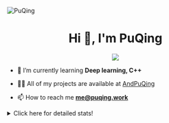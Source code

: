 ![PuQing](https://user-images.githubusercontent.com/27223114/171565019-9a56fae6-b08b-421f-99db-7e830da42371.png)

<h1 align="center">Hi 👋, I'm PuQing</h1>

<p align="center">
  <img src="https://github-widgetbox.vercel.app/api/profile?username=AndPuQing&data=followers,repositories,stars,commits"/>
</p>

- 🌱 I’m currently learning **Deep learning, C++**

- 👨‍💻 All of my projects are available at [AndPuQing](https://github.com/AndPuQing)

- 📫 How to reach me **me@puqing.work**

<details>
<summary>Click here for detailed stats!</summary>

<!--START_SECTION:waka-->
**I'm a Night 🦉** 

```text
🌞 Morning    37 commits     ██░░░░░░░░░░░░░░░░░░░░░░░   10.66% 
🌆 Daytime    127 commits    █████████░░░░░░░░░░░░░░░░   36.6% 
🌃 Evening    118 commits    ████████░░░░░░░░░░░░░░░░░   34.01% 
🌙 Night      65 commits     ████░░░░░░░░░░░░░░░░░░░░░   18.73%

```


📊 **This Week I Spent My Time On** 

```text
💬 Programming Languages: 
Jupyter Notebook         11 hrs 30 mins      ████████████░░░░░░░░░░░░░   49.17% 
Python                   9 hrs 56 mins       ██████████░░░░░░░░░░░░░░░   42.44% 
JavaScript               1 hr 49 mins        ██░░░░░░░░░░░░░░░░░░░░░░░   7.81% 
Text                     4 mins              ░░░░░░░░░░░░░░░░░░░░░░░░░   0.31% 
Other                    2 mins              ░░░░░░░░░░░░░░░░░░░░░░░░░   0.16%

🔥 Editors: 
VS Code                  22 hrs 50 mins      ████████████████████████░   97.57% 
WebStorm                 34 mins             ░░░░░░░░░░░░░░░░░░░░░░░░░   2.43%

💻 Operating System: 
Linux                    16 hrs 3 mins       █████████████████░░░░░░░░   68.57% 
Windows                  7 hrs 21 mins       ███████░░░░░░░░░░░░░░░░░░   31.43%

```


<!--END_SECTION:waka-->
</details>
